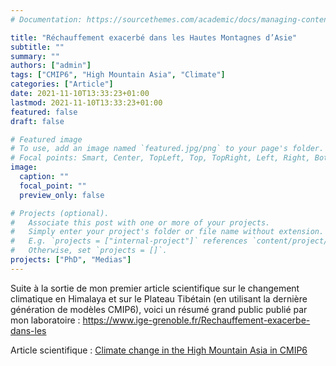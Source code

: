 ```yaml
---
# Documentation: https://sourcethemes.com/academic/docs/managing-content/

title: "Réchauffement exacerbé dans les Hautes Montagnes d’Asie"
subtitle: ""
summary: ""
authors: ["admin"]
tags: ["CMIP6", "High Mountain Asia", "Climate"]
categories: ["Article"]
date: 2021-11-10T13:33:23+01:00
lastmod: 2021-11-10T13:33:23+01:00
featured: false
draft: false

# Featured image
# To use, add an image named `featured.jpg/png` to your page's folder.
# Focal points: Smart, Center, TopLeft, Top, TopRight, Left, Right, BottomLeft, Bottom, BottomRight.
image:
  caption: ""
  focal_point: ""
  preview_only: false

# Projects (optional).
#   Associate this post with one or more of your projects.
#   Simply enter your project's folder or file name without extension.
#   E.g. `projects = ["internal-project"]` references `content/project/deep-learning/index.md`.
#   Otherwise, set `projects = []`.
projects: ["PhD", "Medias"]
---
```


Suite à la sortie de mon premier article scientifique sur le changement climatique en Himalaya et sur le Plateau Tibétain (en utilisant la dernière génération de modèles CMIP6), voici un résumé grand public publié par mon laboratoire : https://www.ige-grenoble.fr/Rechauffement-exacerbe-dans-les

Article scientifique : [Climate change in the High Mountain Asia in CMIP6](/publication/phd/climate-change-in-the-high-mountain-asia-in-cmip6/)
